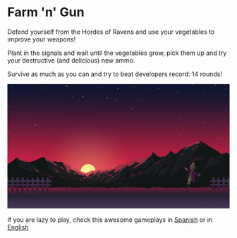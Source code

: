 # Farm 'n' Gun


 Defend yourself from the Hordes of Ravens and use your vegetables to improve your weapons!
 
 Plant in the signals and wait until the vegetables grow, pick them up and try your destructive (and delicious) new ammo.
 
 Survive as much as you can and try to beat developers record: 14 rounds!

<img src="Sprites/Mapa.png">

If you are lazy to play, check this awesome gameplays in [Spanish](https://www.youtube.com/watch?v=JWMYgnmZMIU) or in [English](https://www.youtube.com/watch?v=D0TtEZQELlI)
